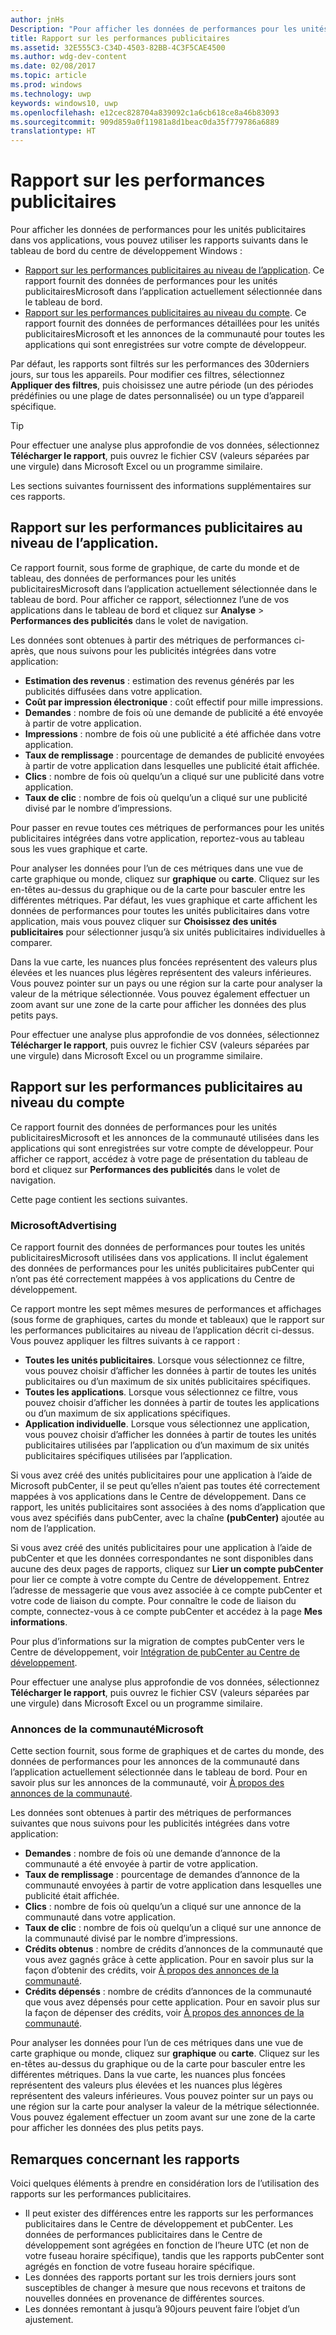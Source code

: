 ```yaml
---
author: jnHs
Description: "Pour afficher les données de performances pour les unités publicitaires dans vos applications, utilisez les rapports sur les performances publicitaires au niveau du compte et de l’application dans le tableau de bord du Centre de développementWindows."
title: Rapport sur les performances publicitaires
ms.assetid: 32E555C3-C34D-4503-82BB-4C3F5CAE4500
ms.author: wdg-dev-content
ms.date: 02/08/2017
ms.topic: article
ms.prod: windows
ms.technology: uwp
keywords: windows10, uwp
ms.openlocfilehash: e12cec828704a839092c1a6cb618ce8a46b83093
ms.sourcegitcommit: 909d859a0f11981a8d1beac0da35f779786a6889
translationtype: HT
---
```

# <a name="advertising-performance-report"></a>Rapport sur les performances publicitaires


Pour afficher les données de performances pour les unités publicitaires dans vos applications, vous pouvez utiliser les rapports suivants dans le tableau de bord du centre de développement Windows :

-   [Rapport sur les performances publicitaires au niveau de l’application](advertising-performance-report.md#app-level-advertising-performance-report). Ce rapport fournit des données de performances pour les unités publicitairesMicrosoft dans l’application actuellement sélectionnée dans le tableau de bord.
-   [Rapport sur les performances publicitaires au niveau du compte](advertising-performance-report.md#account-level-advertising-performance-report). Ce rapport fournit des données de performances détaillées pour les unités publicitairesMicrosoft et les annonces de la communauté pour toutes les applications qui sont enregistrées sur votre compte de développeur.

Par défaut, les rapports sont filtrés sur les performances des 30derniers jours, sur tous les appareils. Pour modifier ces filtres, sélectionnez **Appliquer des filtres**, puis choisissez une autre période (un des périodes prédéfinies ou une plage de dates personnalisée) ou un type d’appareil spécifique. 

> [!TIP]
> Pour effectuer une analyse plus approfondie de vos données, sélectionnez **Télécharger le rapport**, puis ouvrez le fichier CSV (valeurs séparées par une virgule) dans Microsoft Excel ou un programme similaire.

Les sections suivantes fournissent des informations supplémentaires sur ces rapports.

## <a name="app-level-advertising-performance-report"></a>Rapport sur les performances publicitaires au niveau de l’application.

Ce rapport fournit, sous forme de graphique, de carte du monde et de tableau, des données de performances pour les unités publicitairesMicrosoft dans l’application actuellement sélectionnée dans le tableau de bord. Pour afficher ce rapport, sélectionnez l’une de vos applications dans le tableau de bord et cliquez sur **Analyse** &gt; **Performances des publicités** dans le volet de navigation.

Les données sont obtenues à partir des métriques de performances ci-après, que nous suivons pour les publicités intégrées dans votre application:

-   **Estimation des revenus** : estimation des revenus générés par les publicités diffusées dans votre application.
-   **Coût par impression électronique** : coût effectif pour mille impressions.
-   **Demandes** : nombre de fois où une demande de publicité a été envoyée à partir de votre application.
-   **Impressions** : nombre de fois où une publicité a été affichée dans votre application.
-   **Taux de remplissage** : pourcentage de demandes de publicité envoyées à partir de votre application dans lesquelles une publicité était affichée.
-   **Clics** : nombre de fois où quelqu’un a cliqué sur une publicité dans votre application.
-   **Taux de clic** : nombre de fois où quelqu’un a cliqué sur une publicité divisé par le nombre d’impressions.

Pour passer en revue toutes ces métriques de performances pour les unités publicitaires intégrées dans votre application, reportez-vous au tableau sous les vues graphique et carte.

Pour analyser les données pour l’un de ces métriques dans une vue de carte graphique ou monde, cliquez sur **graphique** ou **carte**. Cliquez sur les en-têtes au-dessus du graphique ou de la carte pour basculer entre les différentes métriques. Par défaut, les vues graphique et carte affichent les données de performances pour toutes les unités publicitaires dans votre application, mais vous pouvez cliquer sur **Choisissez des unités publicitaires** pour sélectionner jusqu’à six unités publicitaires individuelles à comparer.

Dans la vue carte, les nuances plus foncées représentent des valeurs plus élevées et les nuances plus légères représentent des valeurs inférieures. Vous pouvez pointer sur un pays ou une région sur la carte pour analyser la valeur de la métrique sélectionnée. Vous pouvez également effectuer un zoom avant sur une zone de la carte pour afficher les données des plus petits pays.

Pour effectuer une analyse plus approfondie de vos données, sélectionnez **Télécharger le rapport**, puis ouvrez le fichier CSV (valeurs séparées par une virgule) dans Microsoft Excel ou un programme similaire.

## <a name="account-level-advertising-performance-report"></a>Rapport sur les performances publicitaires au niveau du compte

Ce rapport fournit des données de performances pour les unités publicitairesMicrosoft et les annonces de la communauté utilisées dans les applications qui sont enregistrées sur votre compte de développeur. Pour afficher ce rapport, accédez à votre page de présentation du tableau de bord et cliquez sur **Performances des publicités** dans le volet de navigation.

Cette page contient les sections suivantes.

### <a name="microsoft-advertising"></a>MicrosoftAdvertising

Ce rapport fournit des données de performances pour toutes les unités publicitairesMicrosoft utilisées dans vos applications. Il inclut également des données de performances pour les unités publicitaires pubCenter qui n’ont pas été correctement mappées à vos applications du Centre de développement.

Ce rapport montre les sept mêmes mesures de performances et affichages (sous forme de graphiques, cartes du monde et tableaux) que le rapport sur les performances publicitaires au niveau de l’application décrit ci-dessus. Vous pouvez appliquer les filtres suivants à ce rapport :

-   **Toutes les unités publicitaires**. Lorsque vous sélectionnez ce filtre, vous pouvez choisir d’afficher les données à partir de toutes les unités publicitaires ou d’un maximum de six unités publicitaires spécifiques.
-   **Toutes les applications**. Lorsque vous sélectionnez ce filtre, vous pouvez choisir d’afficher les données à partir de toutes les applications ou d’un maximum de six applications spécifiques.
-   **Application individuelle**. Lorsque vous sélectionnez une application, vous pouvez choisir d’afficher les données à partir de toutes les unités publicitaires utilisées par l’application ou d’un maximum de six unités publicitaires spécifiques utilisées par l’application.

Si vous avez créé des unités publicitaires pour une application à l’aide de Microsoft pubCenter, il se peut qu’elles n’aient pas toutes été correctement mappées à vos applications dans le Centre de développement. Dans ce rapport, les unités publicitaires sont associées à des noms d’application que vous avez spécifiés dans pubCenter, avec la chaîne **(pubCenter)** ajoutée au nom de l’application.

Si vous avez créé des unités publicitaires pour une application à l’aide de pubCenter et que les données correspondantes ne sont disponibles dans aucune des deux pages de rapports, cliquez sur **Lier un compte pubCenter** pour lier ce compte à votre compte du Centre de développement. Entrez l’adresse de messagerie que vous avez associée à ce compte pubCenter et votre code de liaison du compte. Pour connaître le code de liaison du compte, connectez-vous à ce compte pubCenter et accédez à la page **Mes informations**.

Pour plus d’informations sur la migration de comptes pubCenter vers le Centre de développement, voir [Intégration de pubCenter au Centre de développement](pubcenter-dev-center-integration.md).

Pour effectuer une analyse plus approfondie de vos données, sélectionnez **Télécharger le rapport**, puis ouvrez le fichier CSV (valeurs séparées par une virgule) dans Microsoft Excel ou un programme similaire.

### <a name="microsoft-community-ads"></a>Annonces de la communautéMicrosoft

Cette section fournit, sous forme de graphiques et de cartes du monde, des données de performances pour les annonces de la communauté dans l’application actuellement sélectionnée dans le tableau de bord. Pour en savoir plus sur les annonces de la communauté, voir [À propos des annonces de la communauté](about-community-ads.md).

Les données sont obtenues à partir des métriques de performances suivantes que nous suivons pour les publicités intégrées dans votre application:

-   **Demandes** : nombre de fois où une demande d’annonce de la communauté a été envoyée à partir de votre application.
-   **Taux de remplissage** : pourcentage de demandes d’annonce de la communauté envoyées à partir de votre application dans lesquelles une publicité était affichée.
-   **Clics** : nombre de fois où quelqu’un a cliqué sur une annonce de la communauté dans votre application.
-   **Taux de clic** : nombre de fois où quelqu’un a cliqué sur une annonce de la communauté divisé par le nombre d’impressions.
-   **Crédits obtenus** : nombre de crédits d’annonces de la communauté que vous avez gagnés grâce à cette application. Pour en savoir plus sur la façon d’obtenir des crédits, voir [À propos des annonces de la communauté](about-community-ads.md).
-   **Crédits dépensés** : nombre de crédits d’annonces de la communauté que vous avez dépensés pour cette application. Pour en savoir plus sur la façon de dépenser des crédits, voir [À propos des annonces de la communauté](about-community-ads.md).

Pour analyser les données pour l’un de ces métriques dans une vue de carte graphique ou monde, cliquez sur **graphique** ou **carte**. Cliquez sur les en-têtes au-dessus du graphique ou de la carte pour basculer entre les différentes métriques. Dans la vue carte, les nuances plus foncées représentent des valeurs plus élevées et les nuances plus légères représentent des valeurs inférieures. Vous pouvez pointer sur un pays ou une région sur la carte pour analyser la valeur de la métrique sélectionnée. Vous pouvez également effectuer un zoom avant sur une zone de la carte pour afficher les données des plus petits pays.

## <a name="notes-about-the-reports"></a>Remarques concernant les rapports

Voici quelques éléments à prendre en considération lors de l’utilisation des rapports sur les performances publicitaires.

- Il peut exister des différences entre les rapports sur les performances publicitaires dans le Centre de développement et pubCenter. Les données de performances publicitaires dans le Centre de développement sont agrégées en fonction de l’heure UTC (et non de votre fuseau horaire spécifique), tandis que les rapports pubCenter sont agrégés en fonction de votre fuseau horaire spécifique.
- Les données des rapports portant sur les trois derniers jours sont susceptibles de changer à mesure que nous recevons et traitons de nouvelles données en provenance de différentes sources.
- Les données remontant à jusqu’à 90jours peuvent faire l’objet d’un ajustement.

 

 
